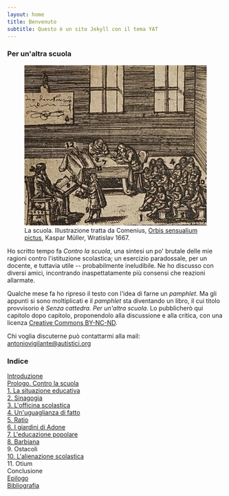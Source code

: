 ```yaml
---
layout: home
title: Benvenuto
subtitle: Questo è un sito Jekyll con il tema YAT
---
```




### Per un'altra scuola

<figure>
  <img src="comenio.png">
  <figcaption>La scuola. Illustrazione tratta da Comenius, <a href="https://play.google.com/books/reader?id=iFGQ4C6IrUQC&pg=GBS.PA240&hl=it">Orbis sensualium pictus</a>, Kaspar Müller, Wratislav 1667.</figcaption>
</figure>


Ho scritto tempo fa _Contro la scuola_, una sintesi un po' brutale delle mie ragioni contro l'istituzione scolastica; un esercizio paradossale, per un docente, e tuttavia utile -- probabilmente ineludibile. Ne ho discusso con diversi amici, incontrando inaspettatamente più consensi che reazioni allarmate.

Qualche mese fa ho ripreso il testo con l'idea di farne un _pamphlet_. Ma gli appunti si sono moltiplicati e il _pamphlet_ sta diventando un libro, il cui titolo provvisorio è _Senza cattedra. Per un'altra scuola_. Lo pubblicherò qui capitolo dopo capitolo, proponendolo alla discussione e alla critica, con una licenza [Creative Commons BY-NC-ND](https://creativecommons.org/licenses/by-nc-nd/4.0/deed.it).

Chi voglia discuterne può contattarmi alla mail: antoniovigilante@autistici.org

### Indice

[Introduzione](introduzione.md)  
[Prologo. Contro la scuola](contro-la-scuola)  
[1. La situazione educativa](cap01.md)  
[2. Sinagogia](cap02.md)   
[3. L'officina scolastica](cap03.md)  
[4. Un'uguaglianza di fatto](cap04.md)  
[5. Ratio](cap05.md)  
[6. I giardini di Adone](cap06.md)  
[7. L'educazione popolare](cap07.md)  
[8. Barbiana](cap08.md)  
9\. Ostacoli  
[10. L'alienazione scolastica](cap10.md)    
11\. Otium    
Conclusione   
[Epilogo](epilogo.md)  
[Bibliografia](bibliografia.md)  

 
